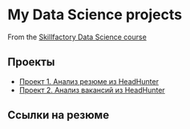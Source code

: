 # My Data Science projects
From the [Skillfactory Data Science course](https://skillfactory.ru/data-scientist-pro)

## Проекты

* [Проект 1. Анализ резюме из HeadHunter](https://github.com/Lev-Tegai/sf_data_science/tree/main/Project-1)
* [Проект 2. Анализ вакансий из HeadHunter](https://github.com/Lev-Tegai/sf_data_science/tree/main/Project-2)

## Ссылки на резюме